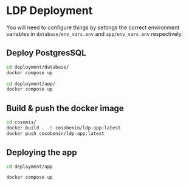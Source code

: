 # LDP Deployment  

You will need to configure things by settings the correct environment variables 
in `database/env_vars.env` and `app/env_vars.env` respectively.

## Deploy PostgresSQL

```bash
cd deployment/database/
docker compose up
```

```bash
cd deployment/app/
docker compose up
```

## Build & push the docker image

```bash
cd cosomis/
docker build . -t cosobenin/ldp-app:latest
docker push cosobenin/ldp-app:latest
```

## Deploying the app

```bash
cd deployment/app

docker compose up
```
